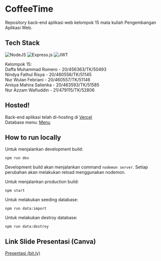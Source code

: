# CoffeeTime
Repository back-end aplikasi web kelompok 15 mata kuliah Pengembangan Aplikasi Web.

## Tech Stack
![NodeJS](https://img.shields.io/badge/node.js-6DA55F?style=for-the-badge&logo=node.js&logoColor=white) ![Express.js](https://img.shields.io/badge/express.js-%23404d59.svg?style=for-the-badge&logo=express&logoColor=%2361DAFB) ![JWT](https://img.shields.io/badge/JWT-black?style=for-the-badge&logo=JSON%20web%20tokens) 

Kelompok 15:<br>
Daffa Muhammad Romero - 20/456363/TK/50493<br>
Nindya Fathul Risya - 20/460556/TK/51145<br>
Nur Wulan Febriani - 20/460557/TK/51146<br>
Anisya Mahira Salienka - 20/463593/TK/51585<br>
Nur Azzam Wafiuddin - 21/479115/TK/52806<br>

## Hosted!
Back-end aplikasi telah di-hosting di <a href="https://coffeetime-backend.vercel.app/">Vercel</a><br>
Database menu: <a href="https://coffeetime-backend.vercel.app/api/v1/menu">Menu</a>

## How to run locally

Untuk menjalankan development build:

```
npm run dev
```
Development build akan menjalankan command ```nodemon server```. Setiap perubahan akan melakukan reload menggunakan nodemon.


Untuk menjalankan production build:

```
npm start
```

Untuk melakukan seeding database:
```
npm run data:import
```

Untuk melakukan destroy database:
```
npm run data:destroy
```

## Link Slide Presentasi (Canva)
<a href="https://bit.ly/SlideKel15">Presentasi (bit.ly)</a>

